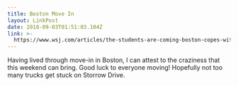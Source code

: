 ```yaml
---
title: Boston Move In
layout: LinkPost
date: 2018-09-03T01:51:03.104Z
link: >-
  https://www.wsj.com/articles/the-students-are-coming-boston-copes-with-back-to-school-invasion-1535729506
---
```

Having lived through move-in in Boston, I can attest to the craziness that this weekend can bring. Good luck to everyone moving! Hopefully not too many trucks get stuck on Storrow Drive.
